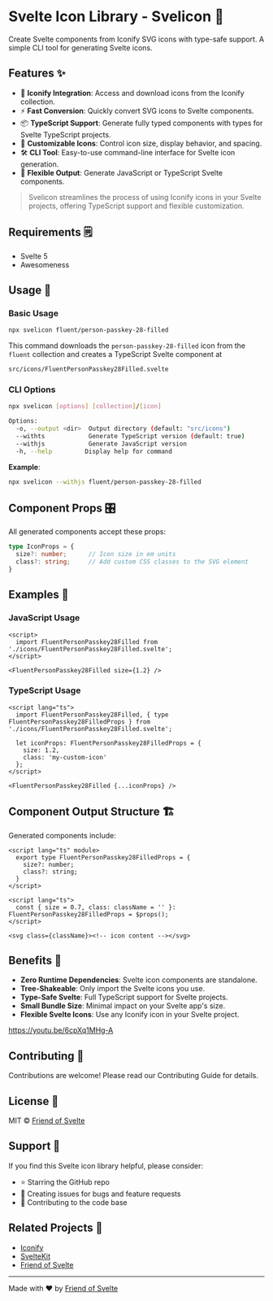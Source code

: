 # Svelte Icon Library - Svelicon 🎨

Create Svelte components from Iconify SVG icons with type-safe support. A simple CLI tool for generating Svelte icons.

## Features ✨

- 🎯 **Iconify Integration**: Access and download icons from the Iconify collection.
- ⚡ **Fast Conversion**: Quickly convert SVG icons to Svelte components.
- 📦 **TypeScript Support**: Generate fully typed components with types for Svelte TypeScript projects.
- 🎨 **Customizable Icons**: Control icon size, display behavior, and spacing.
- 🛠️ **CLI Tool**: Easy-to-use command-line interface for Svelte icon generation.
- 🔄 **Flexible Output**: Generate JavaScript or TypeScript Svelte components.

> Svelicon streamlines the process of using Iconify icons in your Svelte projects, offering TypeScript support and flexible customization.

## Requirements 🗒️

- Svelte 5
- Awesomeness

## Usage 🚀

### Basic Usage

```bash
npx svelicon fluent/person-passkey-28-filled
```

This command downloads the `person-passkey-28-filled` icon from the `fluent` collection and creates a TypeScript Svelte component at 
```
src/icons/FluentPersonPasskey28Filled.svelte
```

### CLI Options

```bash
npx svelicon [options] [collection]/[icon]

Options:
  -o, --output <dir>  Output directory (default: "src/icons")
  --withts            Generate TypeScript version (default: true)
  --withjs            Generate JavaScript version
  -h, --help         Display help for command
```

**Example**:
```bash
npx svelicon --withjs fluent/person-passkey-28-filled
```

## Component Props 🎛️

All generated components accept these props:

```typescript
type IconProps = {
  size?: number;      // Icon size in em units
  class?: string;     // Add custom CSS classes to the SVG element
}
```

## Examples 📝

### JavaScript Usage

```svelte
<script>
  import FluentPersonPasskey28Filled from './icons/FluentPersonPasskey28Filled.svelte';
</script>

<FluentPersonPasskey28Filled size={1.2} />
```

### TypeScript Usage

```svelte
<script lang="ts">
  import FluentPersonPasskey28Filled, { type FluentPersonPasskey28FilledProps } from './icons/FluentPersonPasskey28Filled.svelte';
  
  let iconProps: FluentPersonPasskey28FilledProps = {
    size: 1.2,
    class: 'my-custom-icon'
  };
</script>

<FluentPersonPasskey28Filled {...iconProps} />
```

## Component Output Structure 🏗️

Generated components include:

```svelte
<script lang="ts" module>
  export type FluentPersonPasskey28FilledProps = {
    size?: number;
    class?: string;
  }
</script>

<script lang="ts">
  const { size = 0.7, class: className = '' }: FluentPersonPasskey28FilledProps = $props();
</script>

<svg class={className}><!-- icon content --></svg>
```

## Benefits 🌟

- **Zero Runtime Dependencies**: Svelte icon components are standalone.
- **Tree-Shakeable**: Only import the Svelte icons you use.
- **Type-Safe Svelte**: Full TypeScript support for Svelte projects.
- **Small Bundle Size**: Minimal impact on your Svelte app's size.
- **Flexible Svelte Icons**: Use any Iconify icon in your Svelte project.

https://youtu.be/6cpXq1MHg-A

## Contributing 🤝

Contributions are welcome! Please read our Contributing Guide for details.

## License 📄

MIT © [Friend of Svelte](https://github.com/friendofsvelte)

## Support 💖

If you find this Svelte icon library helpful, please consider:

- ⭐ Starring the GitHub repo
- 🐛 Creating issues for bugs and feature requests
- 🔀 Contributing to the code base

## Related Projects 🔗

- [Iconify](https://iconify.design/)
- [SvelteKit](https://kit.svelte.dev/)
- [Friend of Svelte](https://github.com/friendofsvelte)

---

Made with ❤️ by [Friend of Svelte](https://github.com/friendofsvelte)
